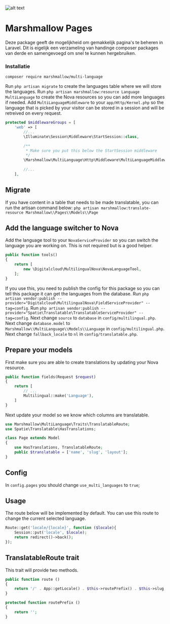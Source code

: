![alt text](https://cdn.marshmallow-office.com/media/images/logo/marshmallow.transparent.red.png "marshmallow.")

# Marshmallow Pages
Deze package geeft de mogelijkheid om gemakkelijk pagina's te beheren in Laravel. Dit is eigelijk een verzameling van handinge composer packages van derde en samengevoegd om snel te kunnen hergebruiken.

### Installatie
```
composer require marshmallow/multi-language
```

Run `php artisan migrate` to create the languages table where we will store the languages.
Run `php artisan marshmallow:resource Language MultiLanguage` to create the Nova resources so you can add more languages if needed.
Add `MultiLanguageMiddleware` to your `app/Http/Kernel.php` so the language that is picked by your visitor can be stored in a session and will be retreived on every request.
```php
protected $middlewareGroups = [
    'web' => [
        //...
        \Illuminate\Session\Middleware\StartSession::class,

        /**
         * Make sure you put this below the StartSession middleware
         */
        \Marshmallow\MultiLanguage\Http\Middleware\MultiLanguageMiddleware::class,
        
        //...
    ],
```

## Migrate
If you have content in a table that needs to be made translatable, you can run the artisan command below:
`php artisan marshmallow:translate-resource Marshmallow\\Pages\\Models\\Page`

## Add the language switcher to Nova
Add the language tool to your `NovaServiceProvider` so you can switch the language you are working on. This is not required but is a good helper.
```php
public function tools()
{
    return [
        new \Digitalcloud\MultilingualNova\NovaLanguageTool,
    ];
}
```

If you use this, you need to publish the config for this package so you can tell this package it can get the languages from the database.
Run `php artisan vendor:publish --provider="Digitalcloud\MultilingualNova\FieldServiceProvider" --tag=config`.
Run `php artisan vendor:publish --provider="Spatie\Translatable\TranslatableServiceProvider" --tag=config`.
Next change `source` to `database` in `config/multilingual.php`.
Next change `database.model` to `Marshmallow\\MultiLanguage\\Models\\Language` in `config/multilingual.php`.
Next change `fallback_locale` to `nl` in `config/translatable.php`.

## Prepare your models
First make sure you are able to create translations by updating your Nova resource.
```php
public function fields(Request $request)
{
	return [
		// ...
		Multilingual::make('Language'),
	]
}
```

Next update your model so we know which columns are translatable.
```php
use Marshmallow\MultiLanguage\Traits\TranslatableRoute;
use Spatie\Translatable\HasTranslations;

class Page extends Model
{
    use HasTranslations, TranslatableRoute;
    public $translatable = ['name', 'slug', 'layout'];
}
```

## Config
In `config.pages` you should change `use_multi_languages` to `true`;

## Usage
The route below will be implemented by default. You can use this route to change the current selected language.
```php
Route::get('locale/{locale}', function ($locale){
    Session::put('locale', $locale);
    return redirect()->back();
});
```

## TranslatableRoute trait
This trait will provide two methods.
```php
public function route ()
{
	return '/' . App::getLocale() . $this->routePrefix() . $this->slug;
}

protected function routePrefix ()
{
	return '';
}
```